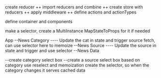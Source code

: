 create reducer ++
import reducers and combine ++
create store with reducers ++
apply middleware ++
define actions and actionTypes

define container and components

make a selector, create a MultiInstance MapStateToProps for it if needed


App
--News Category
---- Update the cat in state and trigger source fetch, can use selector here to memoize
--News Source
---- Update the source in state and trigger and use selector
--News Data



--create category select box
--create a source select box based on category 
  use reselect and memoization create the selector,
  so when the category changes it serves cached data

